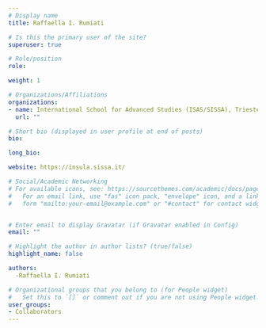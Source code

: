 ```yaml
---
# Display name
title: Raffaella I. Rumiati

# Is this the primary user of the site?
superuser: true

# Role/position
role: 

weight: 1

# Organizations/Affiliations
organizations:
- name: International School for Advanced Studies (ISAS/SISSA), Trieste, Italy
  url: ""

# Short bio (displayed in user profile at end of posts)
bio:

long_bio:

website: https://insula.sissa.it/

# Social/Academic Networking
# For available icons, see: https://sourcethemes.com/academic/docs/page-builder/#icons
#   For an email link, use "fas" icon pack, "envelope" icon, and a link in the
#   form "mailto:your-email@example.com" or "#contact" for contact widget.


# Enter email to display Gravatar (if Gravatar enabled in Config)
email: ""

# Highlight the author in author lists? (true/false)
highlight_name: false

authors:
  -Raffaella I. Rumiati

# Organizational groups that you belong to (for People widget)
#   Set this to `[]` or comment out if you are not using People widget.
user_groups:
- Collaborators
---
```

